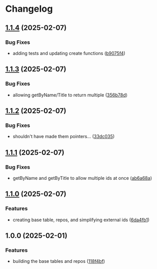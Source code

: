 # Changelog

## [1.1.4](https://github.com/ordarr/data/compare/v1.1.3...v1.1.4) (2025-02-07)


### Bug Fixes

* adding tests and updating create functions ([b9075f4](https://github.com/ordarr/data/commit/b9075f486a596742d9737c75f061b7648f43ca9a))

## [1.1.3](https://github.com/ordarr/data/compare/v1.1.2...v1.1.3) (2025-02-07)


### Bug Fixes

* allowing getByName/Title to return multiple ([356b78d](https://github.com/ordarr/data/commit/356b78d289c51a64e03009403a8ee3fdc0bf781a))

## [1.1.2](https://github.com/ordarr/data/compare/v1.1.1...v1.1.2) (2025-02-07)


### Bug Fixes

* shouldn't have made them pointers... ([33dc035](https://github.com/ordarr/data/commit/33dc0350fd2ffcbfd7e33b5a5be44495125711bc))

## [1.1.1](https://github.com/ordarr/data/compare/v1.1.0...v1.1.1) (2025-02-07)


### Bug Fixes

* getByName and getByTitle to allow multiple ids at once ([ab6a68a](https://github.com/ordarr/data/commit/ab6a68a06b5ed0d781591f69f9ab47b29669f051))

## [1.1.0](https://github.com/ordarr/data/compare/v1.0.0...v1.1.0) (2025-02-07)


### Features

* creating base table, repos, and simplifying external ids ([6da4fb1](https://github.com/ordarr/data/commit/6da4fb18cc1f18da926c669d59b2fb22f7924359))

## 1.0.0 (2025-02-01)


### Features

* building the base tables and repos ([118f4bf](https://github.com/ordarr/data/commit/118f4bf55bd77710a0a73f478c069dbabb58cd78))
